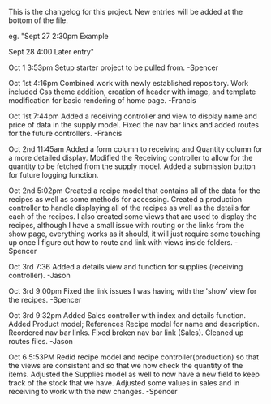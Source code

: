 This is the changelog for this project. New entries will be added at the bottom of the file.

eg. "Sept 27 2:30pm Example

Sept 28 4:00 Later entry"

Oct 1 3:53pm
Setup starter project to be pulled from.
-Spencer

Oct 1st 4:16pm
Combined work with newly established repository. Work included Css theme addition, creation of header with image, and
template modification for basic rendering of home page.
-Francis

Oct 1st 7:44pm
Added a receiving controller and view to display name and price of data in the supply model. Fixed the nav bar links and added routes for the future controllers.
-Francis

Oct 2nd 11:45am
Added a form column to receiving and Quantity column for a more detailed display. Modified the Receiving controller to allow for the quantity to be fetched from the supply model. Added a submission button for future logging function.

Oct 2nd 5:02pm
Created a recipe model that contains all of the data for the recipes as well as some methods for accessing.
Created a production controller to handle displaying all of the recipes as well as the details for each of the recipes.
I also created some views that are used to display the recipes, although I have a small issue with routing or the links from the show page, everything works as it should, it will just require some touching up once I figure out how to route and link with views inside folders.
-Spencer

Oct 3rd 7:36
Added a details view and function for supplies (receiving controller).
-Jason

Oct 3rd 9:00pm
Fixed the link issues I was having with the 'show' view for the recipes.
-Spencer

Oct 3rd 9:32pm
Added Sales controller with index and details function.
Added Product model; References Recipe model for name and description. 
Reordered nav bar links. 
Fixed broken nav bar link (Sales).
Cleaned up routes files. 
-Jason

Oct 6 5:53PM
Redid recipe model and recipe controller(production) so that the views are consistent and so that we now check the quantity of the items.
Adjusted the Supplies model as well to now have a new field to keep track of the stock that we have.
Adjusted some values in sales and in receiving to work with the new changes.
-Spencer